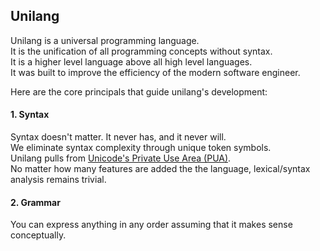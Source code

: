 ## Unilang
Unilang is a universal programming language.  
It is the unification of all programming concepts without syntax.  
It is a higher level language above all high level languages.   
It was built to improve the efficiency of the modern software engineer.    

Here are the core principals that guide unilang's development:  

#### 1.  Syntax
Syntax doesn't matter.  It never has, and it never will.    
We eliminate syntax complexity through unique token symbols.  
Unilang pulls from [Unicode's Private Use Area (PUA)][1].  
No matter how many features are added the the language,  lexical/syntax analysis remains trivial.  


#### 2. Grammar
You can express anything in any order assuming that it makes sense conceptually.  

[1]: https://en.wikipedia.org/wiki/Private_Use_Areas
